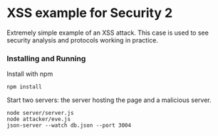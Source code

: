 # XSS example for Security 2

Extremely simple example of an XSS attack. This case is used to see security analysis and protocols working in practice. 

### Installing and Running

Install with npm
```
npm install
```

Start two servers: the server hosting the page and a malicious server.
```
node server/server.js
node attacker/eve.js
json-server --watch db.json --port 3004
